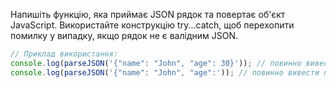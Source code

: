 Напишіть функцію, яка приймає JSON рядок та повертає об'єкт JavaScript. Використайте конструкцію try...catch, щоб перехопити помилку у випадку, якщо рядок не є валідним JSON.

```javascript
// Приклад використання:
console.log(parseJSON('{"name": "John", "age": 30}')); // повинно вивести об'єкт { name: 'John', age: 30 }
console.log(parseJSON('{"name": "John", "age":')); // повинно вивести помилку "Invalid JSON string"
```